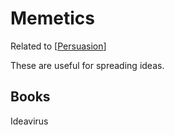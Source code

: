 # Memetics

Related to [[Persuasion]]

These are useful for spreading ideas.

## Books
Ideavirus 

[//begin]: # "Autogenerated link references for markdown compatibility"
[Persuasion]: persuasion "Persuasion"
[//end]: # "Autogenerated link references"